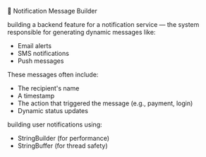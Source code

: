 📢 Notification Message Builder

building a backend feature for a notification service — the system responsible for generating dynamic messages like:

- Email alerts
- SMS notifications
- Push messages

These messages often include:

- The recipient's name
- A timestamp
- The action that triggered the message (e.g., payment, login)
- Dynamic status updates

building user notifications using:

- StringBuilder (for performance)
- StringBuffer (for thread safety)